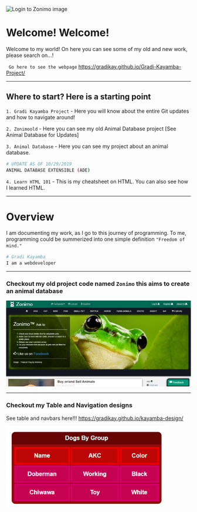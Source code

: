 ![Login to Zonimo image](https://github.com/gradikay/Zonimoold/blob/master/gradiLogoOrange.PNG)
# Welcome! Welcome!
Welcome to my world! On here you can see some of my old and new work, please search on...!

`
Go here to see the webpage` https://gradikay.github.io/Gradi-Kayamba-Project/


***
## Where to start? Here is a starting point
`1. Gradi Kayamba Project` - Here you will know about the entire Git updates and how to navigate around! 

`2. Zonimoold` - Here you can see my old Animal Database project [See Animal Database for Updates]

`3. Animal Database` - Here you can see my project about an animal database. 

```sh
# UPDATE AS OF 10/29/2019
ANIMAL DATABASE EXTENSIBLE (ADE)
```

`4. Learn HTML 101` - This is my cheatsheet on HTML. You can also see how I learned HTML. 
***
# Overview
I am documenting my work, as I go to this journey of programming.
To me, programming could be summerized into one simple definition `"Freedom of mind."`

```sh
# Gradi Kayamba
I am a webdeveloper
```

***

### Checkout my old project code named `Zonimo` this aims to create an animal database

![Login to Zonimo image](https://github.com/gradikay/Zonimoold/blob/master/zonimo3.PNG)

***

### Checkout my Table and Navigation designs

See table and navbars here!!! https://gradikay.github.io/kayamba-design/

![Table and Nav Designs](https://github.com/gradikay/Gradi-Kayamba-Project/blob/master/table1.PNG)
